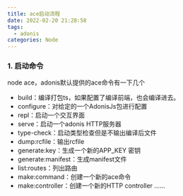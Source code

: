 ```yaml
---
title: ace启动流程
date: 2022-02-20 21:28:58
tags: 
  - adonis
categories: Node
---
```

### 1. 启动命令
node ace，adonis默认提供的ace命令有一下几个
- build：编译打包ts，如果配置了编译前端，也会编译进去。
- configure：对给定的一个AdonisJs包进行配置
- repl：启动一个交互界面
- serve：启动一个adonis HTTP服务器
- type-check：启动类型检查但是不输出编译后文件
- dump:rcfile：输出rcfile
- generate:key：生成一个新的APP_KEY 密钥
- generate:manifest：生成manifest文件
- list:routes：列出路由
- make:command：创建一个新的ace命令
- make:controller：创建一个新的HTTP controller
……

